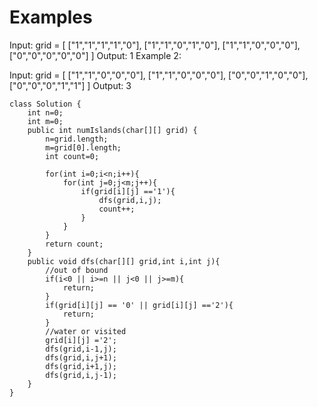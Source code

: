 # Examples
Input: grid = [
  ["1","1","1","1","0"],
  ["1","1","0","1","0"],
  ["1","1","0","0","0"],
  ["0","0","0","0","0"]
]
Output: 1
Example 2:

Input: grid = [
  ["1","1","0","0","0"],
  ["1","1","0","0","0"],
  ["0","0","1","0","0"],
  ["0","0","0","1","1"]
]
Output: 3
```
class Solution {
    int n=0;
    int m=0;
    public int numIslands(char[][] grid) {
        n=grid.length;
        m=grid[0].length;
        int count=0;

        for(int i=0;i<n;i++){
            for(int j=0;j<m;j++){
                if(grid[i][j] =='1'){
                    dfs(grid,i,j);
                    count++;
                }
            }
        }
        return count;
    }
    public void dfs(char[][] grid,int i,int j){
        //out of bound
        if(i<0 || i>=n || j<0 || j>=m){
            return;
        }
        if(grid[i][j] == '0' || grid[i][j] =='2'){
            return;
        }
        //water or visited
        grid[i][j] ='2';
        dfs(grid,i-1,j);
        dfs(grid,i,j+1);
        dfs(grid,i+1,j);
        dfs(grid,i,j-1);
    }
}
```